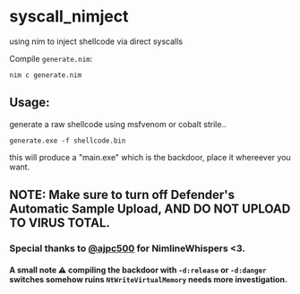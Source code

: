 # syscall_nimject
using nim to inject shellcode via direct syscalls


Compile `generate.nim`:

`nim c generate.nim`

## Usage:

generate a raw shellcode using msfvenom or cobalt strile..

`generate.exe -f shellcode.bin`

this will produce a "main.exe" which is the backdoor, place it whereever you want.

## NOTE: Make sure to turn off Defender's Automatic Sample Upload, AND DO NOT UPLOAD TO VIRUS TOTAL.


### Special thanks to [@ajpc500](https://github.com/ajpc500) for NimlineWhispers <3.

#### A small note ⚠️ compiling the backdoor with `-d:release` or `-d:danger` switches somehow ruins `NtWriteVirtualMemory` needs more investigation.
